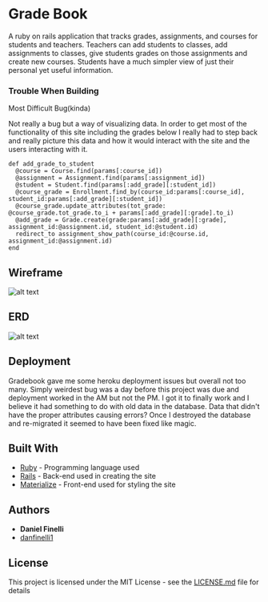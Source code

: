 # Grade Book

A ruby on rails application that tracks grades, assignments, and courses for students and teachers. Teachers can add students to classes, add assignments to classes, give students grades on those assignments and create new courses. Students have a much simpler view of just their personal yet useful information.



### Trouble When Building

Most Difficult Bug(kinda)

Not really a bug but a way of visualizing data. In order to get most of the functionality of this site including the grades below I really had to step back and really picture this data and how it would interact with the site and the users interacting with it.

```
def add_grade_to_student
  @course = Course.find(params[:course_id])
  @assignment = Assignment.find(params[:assignment_id])
  @student = Student.find(params[:add_grade][:student_id])
  @course_grade = Enrollment.find_by(course_id:params[:course_id], student_id:params[:add_grade][:student_id])
  @course_grade.update_attributes(tot_grade: @course_grade.tot_grade.to_i + params[:add_grade][:grade].to_i)
  @add_grade = Grade.create(grade:params[:add_grade][:grade], assignment_id:@assignment.id, student_id:@student.id)
  redirect_to assignment_show_path(course_id:@course.id, assignment_id:@assignment.id)
end
```

## Wireframe

![alt text](http://i.imgur.com/8jRNdFB.jpg "Wireframe")

## ERD

![alt text](http://i.imgur.com/dRkS1st.jpg "ERD")

## Deployment

Gradebook gave me some heroku deployment issues but overall not too many. Simply weirdest bug was a day before this project was due and deployment worked in the AM but not the PM. I got it to finally work and I believe it had something to do with old data in the database. Data that didn't have the proper attributes causing errors? Once I destroyed the database and re-migrated it seemed to have been fixed like magic.

## Built With

* [Ruby](https://www.ruby-lang.org/en/documentation/) - Programming language used
* [Rails](http://rubyonrails.org/) - Back-end used in creating the site
* [Materialize](http://materializecss.com/) - Front-end used for styling the site



## Authors

* **Daniel Finelli**
* [danfinelli1](https://github.com/danfinelli1)


## License

This project is licensed under the MIT License - see the [LICENSE.md](LICENSE.md) file for details
